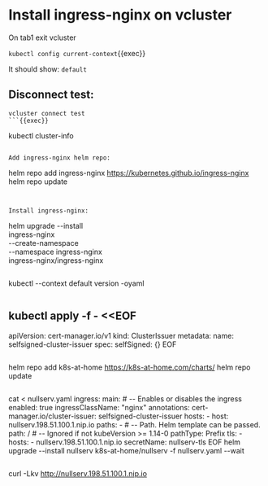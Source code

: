 # Install ingress-nginx on vcluster

On tab1 exit vcluster


`kubectl config current-context`{{exec}}

It should show: `default`

## Disconnect test:

```
vcluster connect test
```{{exec}}

```
kubectl cluster-info
```{{exec}}

Add ingress-nginx helm repo:

```
helm repo add ingress-nginx https://kubernetes.github.io/ingress-nginx
helm repo update
```{{exec}}


Install ingress-nginx:

```
helm upgrade --install \
  ingress-nginx \
  --create-namespace \
  --namespace ingress-nginx \
  ingress-nginx/ingress-nginx
```{{exec}}

```
kubectl --context default version -oyaml
```{{exec}}

```
kubectl apply -f - <<EOF
---
apiVersion: cert-manager.io/v1
kind: ClusterIssuer
metadata:
  name: selfsigned-cluster-issuer
spec:
  selfSigned: {}
EOF
```{{exec}}

```
helm repo add k8s-at-home https://k8s-at-home.com/charts/
helm repo update
```{{exec}}

```
cat <<EOF> nullserv.yaml
ingress:
  main:
    # -- Enables or disables the ingress
    enabled: true
    ingressClassName: "nginx"
    annotations:
      cert-manager.io/cluster-issuer: selfsigned-cluster-issuer
    hosts:
      - host: nullserv.198.51.100.1.nip.io
        paths:
          -  # -- Path.  Helm template can be passed.
            path: /
            # -- Ignored if not kubeVersion >= 1.14-0
            pathType: Prefix
    tls:
      - hosts:
          - nullserv.198.51.100.1.nip.io
        secretName: nullserv-tls
EOF
helm upgrade --install nullserv k8s-at-home/nullserv -f nullserv.yaml --wait
```{{exec}}

```
curl -Lkv http://nullserv.198.51.100.1.nip.io
```{{exec}}


